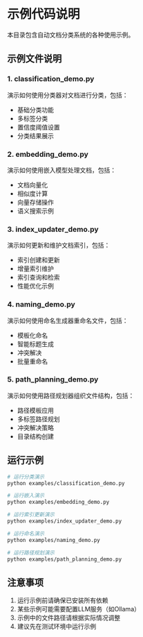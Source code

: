 # 示例代码说明

本目录包含自动文档分类系统的各种使用示例。

## 示例文件说明

### 1. classification_demo.py

演示如何使用分类器对文档进行分类，包括：

- 基础分类功能
- 多标签分类
- 置信度阈值设置
- 分类结果展示

### 2. embedding_demo.py

演示如何使用嵌入模型处理文档，包括：

- 文档向量化
- 相似度计算
- 向量存储操作
- 语义搜索示例

### 3. index_updater_demo.py

演示如何更新和维护文档索引，包括：

- 索引创建和更新
- 增量索引维护
- 索引查询和检索
- 性能优化示例

### 4. naming_demo.py

演示如何使用命名生成器重命名文件，包括：

- 模板化命名
- 智能标题生成
- 冲突解决
- 批量重命名

### 5. path_planning_demo.py

演示如何使用路径规划器组织文件结构，包括：

- 路径模板应用
- 多标签路径规划
- 冲突解决策略
- 目录结构创建

## 运行示例

```bash
# 运行分类演示
python examples/classification_demo.py

# 运行嵌入演示
python examples/embedding_demo.py

# 运行索引更新演示
python examples/index_updater_demo.py

# 运行命名演示
python examples/naming_demo.py

# 运行路径规划演示
python examples/path_planning_demo.py
```

## 注意事项

1. 运行示例前请确保已安装所有依赖
2. 某些示例可能需要配置LLM服务（如Ollama）
3. 示例中的文件路径请根据实际情况调整
4. 建议先在测试环境中运行示例
